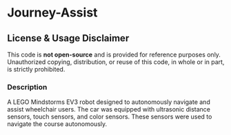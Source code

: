 # Journey-Assist
## License & Usage Disclaimer
This code is **not open-source** and is provided for reference purposes only.  
Unauthorized copying, distribution, or reuse of this code, in whole or in part, is strictly prohibited.

### Description
A LEGO Mindstorms EV3 robot designed to autonomously navigate and assist wheelchair users. The car was equipped with ultrasonic distance sensors, touch sensors, and color sensors. These sensors were used to navigate the course autonomously.


